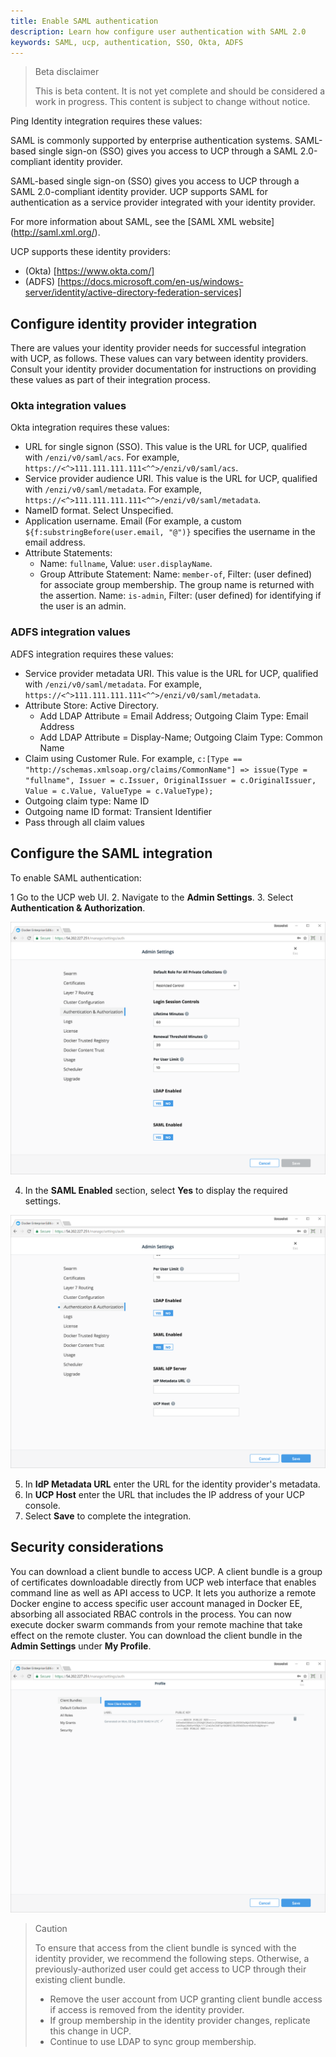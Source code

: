 ```yaml
---
title: Enable SAML authentication
description: Learn how configure user authentication with SAML 2.0
keywords: SAML, ucp, authentication, SSO, Okta, ADFS
---
```


> Beta disclaimer
>
> This is beta content. It is not yet complete and should be considered a work in progress. This content is subject to change without notice.

Ping Identity integration requires these values:

SAML is commonly supported by enterprise authentication systems. SAML-based single sign-on (SSO) gives you access to UCP through a SAML 2.0-compliant identity provider.

SAML-based single sign-on (SSO) gives you access to UCP through a SAML 2.0-compliant identity provider. UCP supports SAML for authentication as a service provider integrated with your identity provider.

For more information about SAML, see the [SAML XML website] (http://saml.xml.org/).

UCP supports these identity providers:

- (Okta) [https://www.okta.com/]
- (ADFS) [https://docs.microsoft.com/en-us/windows-server/identity/active-directory-federation-services]

## Configure identity provider integration

There are values your identity provider needs for successful integration with UCP, as follows. These values can vary between identity providers. Consult your identity provider documentation for instructions on providing these values as part of their integration process.

### Okta integration values

Okta integration requires these values:

- URL for single signon (SSO). This value is the URL for UCP, qualified with `/enzi/v0/saml/acs`. For example, `https://<^>111.111.111.111<^^>/enzi/v0/saml/acs`.
- Service provider audience URI. This value is the URL for UCP, qualified with `/enzi/v0/saml/metadata`. For example, `https://<^>111.111.111.111<^^>/enzi/v0/saml/metadata`.
- NameID format. Select Unspecified.
- Application username. Email (For example, a custom `${f:substringBefore(user.email, "@")}` specifies the username in the email address.
- Attribute Statements:
    - Name: `fullname`, Value: `user.displayName`.
    - Group Attribute Statement:
Name: `member-of`, Filter: (user defined) for associate group membership. The group name is returned with the assertion.
Name: `is-admin`, Filter: (user defined) for identifying if the user is an admin.


### ADFS integration values

ADFS integration requires these values:

- Service provider metadata URI. This value is the URL for UCP, qualified with `/enzi/v0/saml/metadata`. For example, `https://<^>111.111.111.111<^^>/enzi/v0/saml/metadata`.
- Attribute Store: Active Directory.
    - Add LDAP Attribute = Email Address; Outgoing Claim Type: Email Address
    - Add LDAP Attribute = Display-Name; Outgoing Claim Type: Common Name
- Claim using Customer Rule. For example, `c:[Type == "http://schemas.xmlsoap.org/claims/CommonName"]
 => issue(Type = "fullname", Issuer = c.Issuer, OriginalIssuer = c.OriginalIssuer, Value = c.Value, ValueType = c.ValueType);`
- Outgoing claim type: Name ID
- Outgoing name ID format: Transient Identifier
- Pass through all claim values

## Configure the SAML integration

To enable SAML authentication:

1 Go to the UCP web UI.
2. Navigate to the **Admin Settings**.
3. Select **Authentication & Authorization**.

![Enabling SAML in UCP](../../images/saml_enabled.png)

4. In the **SAML Enabled** section, select **Yes** to display the required settings.

![Configuring SAML in UCP](../../images/saml_settings.png)

5. In **IdP Metadata URL** enter the URL for the identity provider's metadata.
6. In **UCP Host** enter the URL that includes the IP address of your UCP console.
7. Select **Save** to complete the integration.

## Security considerations

You can download a client bundle to access UCP. A client bundle is a group of certificates downloadable directly from UCP web interface that enables command line as well as API access to UCP. It lets you  authorize a remote Docker engine to access specific user account managed in Docker EE, absorbing all associated RBAC controls in the process. You can now execute docker swarm commands from your remote machine that take effect on the remote cluster. You can download the client bundle in the **Admin Settings** under **My Profile**.

![Downloading UCP Client Profile](../../images/client-bundle.png)

> Caution
>
>To ensure that access from the client bundle is synced with the identity provider, we recommend the following steps. Otherwise, a previously-authorized user could get access to UCP through their existing client bundle.
>
> - Remove the user account from UCP granting client bundle access if access is removed from the identity provider.
> - If group membership in the identity provider changes, replicate this change in UCP.
> - Continue to use LDAP to sync group membership.

